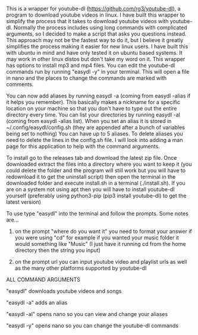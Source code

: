 This is a wrapper for youtube-dl (https://github.com/rg3/youtube-dl), a program to download youtube videos in linux. I have built this wrapper to simplify the process that it takes to download youtube videos with youtube-dl. Normally the process includes using long commands with complicated arguments, so I decided to make a script that asks you questions instead. This approach may not be the fastest way to do it, but I believe it greatly simplifies the process making it easier for new linux users. I have built this with ubuntu in mind and have only tested it on ubuntu based systems. It may work in other linux distos but don't take my word on it. This wrapper has options to install mp3 and mp4 files. You can edit the youtube-dl commands run by running "easydl -y" in your terminal. This will open a file in nano and the places to change the commands are marked with comments.

You can now add aliases by running easydl -a (coming from easydl -alias if it helps you remember). This basically makes a nickname for a specific location on your machine so that you don't have to type out the entire directory every time. You can list your directories by running easydl -al (coming from easydl -alias list). When you set an alias it is stored in ~/.config/easydl/config.sh (they are appended after a bunch of variables being set to nothing) You can have up to 5 aliases. To delete aliases you need to delete the lines in the config.sh file. I will look into adding a man page for this application to help with the command arguments.

To install go to the releases tab and download the latest zip file. Once downloaded extract the files into a directory where you want to keep it (you could delete the folder and the program will still work but you will have to redownload it to get the uninstall script) then open the terminal in the downloaded folder and execute install.sh in a terminal (./install.sh).
If you are on a system not using apt then you will have to install youtube-dl yourself (preferably using python3-pip (pip3 install youtube-dl) to get the latest version)

To use type "easydl" into the terminal and follow the prompts. Some notes are...
  1. on the prompt "where do you want it" you need to format your answer if you were using "cd" for example if you wanted your music folder it would something like "Music" (I just have it running cd from the home directory then the string you input)
  
  2. on the prompt url you can input youtube video and playlist urls as well as the many other platforms supported by youtube-dl

ALL COMMAND ARGUMENTS

"easydl" downloads youtube videos and songs

"easydl -a" adds an alias

"easydl -al" opens nano so you can view and change your aliases

"easydl -y" opens nano so you can change the youtube-dl commands

